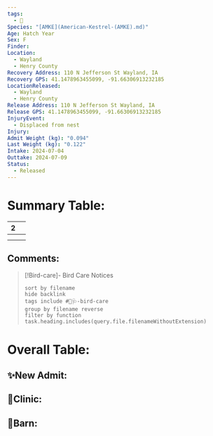 ```yaml
---
tags:
  - 🦅
Species: "[AMKE](American-Kestrel-(AMKE).md)"
Age: Hatch Year
Sex: F
Finder: 
Location:
  - Wayland
  - Henry County
Recovery Address: 110 N Jefferson St Wayland, IA
Recovery GPS: 41.1478963455099, -91.66306913232185
LocationReleased:
  - Wayland
  - Henry County
Release Address: 110 N Jefferson St Wayland, IA
Release GPS: 41.1478963455099, -91.66306913232185
InjuryEvent:
  - Displaced from nest
Injury: 
Admit Weight (kg): "0.094"
Last Weight (kg): "0.122"
Intake: 2024-07-04
Outtake: 2024-07-09
Status:
  - Released
---
```


# Summary Table:

<div><table class="dataview table-view-table"><thead class="table-view-thead"><tr class="table-view-tr-header"><th class="table-view-th"><span></span><span class="dataview small-text">2</span></th><th class="table-view-th"><span></span></th></tr></thead><tbody class="table-view-tbody"><tr><td><span></span></td><td><span></span></td></tr><tr><td><span></span></td><td><span></span></td></tr></tbody></table></div>

## Comments:

> [!Bird-care]- Bird Care Notices
>   ```tasks 
>   sort by filename
>   hide backlink
>   tags include #🦅🩺-bird-care 
>   group by filename reverse
>   filter by function task.heading.includes(query.file.filenameWithoutExtension)
>   ```

# Overall Table:

## ✨New Admit:



## 🏥Clinic:



## 🏡Barn:


